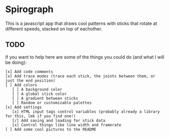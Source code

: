 # Spirograph
This is a javascript app that draws cool patterns with sticks that rotate at different speeds, stacked on top of eachother.

## TODO 
If you want to help here are some of the things you could do (and what I will be doing):
```text
[x] Add code comments
[x] Add trace modes (trace each stick, the joints between them, or just the end position)
[ ] Add colors
   [ ] A background color
   [ ] A global stick color
   [ ] A gradient between sticks
   [ ] Random or customizable palettes
[x] Add settings
   [x] HTML input tags control variables (probably already a library for this, lmk if you find one!)
   [/] Add saving and loading for stick data
   [x] Control things like line width and framerate
[ ] Add some cool pictures to the README
```